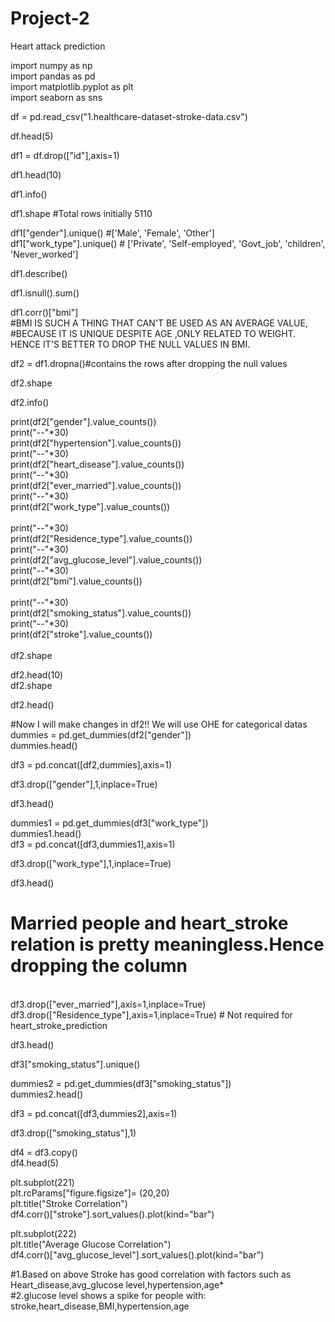 # Project-2
Heart attack prediction
<br>

import numpy as np
<br>
import pandas as pd
<br>
import matplotlib.pyplot as plt
<br>
import seaborn as sns
<br>

df = pd.read_csv("1.healthcare-dataset-stroke-data.csv")
<br>

df.head(5)
<br>

df1 = df.drop(["id"],axis=1)
<br>

df1.head(10)
<br>

df1.info()
<br>

df1.shape #Total rows initially 5110
<br>

df1["gender"].unique() #['Male', 'Female', 'Other']
<br>
df1["work_type"].unique() # ['Private', 'Self-employed', 'Govt_job', 'children', 'Never_worked']
<br>

df1.describe()
<br>

df1.isnull().sum() 
<br>

df1.corr()["bmi"] 
<br>
#BMI IS SUCH A THING THAT CAN'T BE USED AS AN AVERAGE VALUE, 
<br>
#BECAUSE IT IS UNIQUE DESPITE AGE ,ONLY RELATED TO WEIGHT. HENCE IT'S BETTER TO DROP THE NULL VALUES IN BMI.
<br>

df2 = df1.dropna()#contains the rows after dropping the null values
<br>

df2.shape
<br>

df2.info()
<br>

print(df2["gender"].value_counts())
<br>
print("--"*30)
<br>
print(df2["hypertension"].value_counts())
<br>
print("--"*30)
<br>
print(df2["heart_disease"].value_counts())
<br>
print("--"*30)
<br>
print(df2["ever_married"].value_counts())
<br>
print("--"*30)
<br>
print(df2["work_type"].value_counts())  
<br>
print("--"*30)
<br>
print(df2["Residence_type"].value_counts()) 
<br>
print("--"*30)
<br>
print(df2["avg_glucose_level"].value_counts()) 
<br>
print("--"*30)
<br>
print(df2["bmi"].value_counts())  
<br>
print("--"*30)
<br>
print(df2["smoking_status"].value_counts())
<br>
print("--"*30)
<br>
print(df2["stroke"].value_counts())  
<br>
df2.shape
<br>

df2.head(10)
<br>
df2.shape
<br>

df2.head()
<br>

#Now I will make changes in df2!! We will use OHE for categorical datas
<br>
dummies = pd.get_dummies(df2["gender"])
<br>
dummies.head()
<br>

df3 = pd.concat([df2,dummies],axis=1)
<br>

df3.drop(["gender"],1,inplace=True)
<br>

df3.head()
<br>

dummies1 = pd.get_dummies(df3["work_type"])
<br>
dummies1.head()
<br>
df3 = pd.concat([df3,dummies1],axis=1)
<br>

df3.drop(["work_type"],1,inplace=True)
<br>

df3.head()
<br>

# Married people and heart_stroke relation is pretty meaningless.Hence dropping the column
<br>
df3.drop(["ever_married"],axis=1,inplace=True)
<br>
df3.drop(["Residence_type"],axis=1,inplace=True) # Not required for heart_stroke_prediction
<br>

df3.head()
<br>

df3["smoking_status"].unique()
<br>

dummies2 = pd.get_dummies(df3["smoking_status"])
<br>
dummies2.head()
<br>

df3 = pd.concat([df3,dummies2],axis=1)
<br>

df3.drop(["smoking_status"],1)
<br>

df4 = df3.copy()
<br>
df4.head(5)
<br>

plt.subplot(221)
<br>
plt.rcParams["figure.figsize"]= (20,20)
<br>
plt.title("Stroke Correlation")
<br>
df4.corr()["stroke"].sort_values().plot(kind="bar")
<br>

plt.subplot(222)
<br>
plt.title("Average Glucose Correlation")
<br>
df4.corr()["avg_glucose_level"].sort_values().plot(kind="bar")
<br>

#1.Based on above Stroke has good correlation with factors such as Heart_disease,avg_glucose level,hypertension,age*
<br>
#2.glucose level shows a spike for people with: stroke,heart_disease,BMI,hypertension,age
<br>







